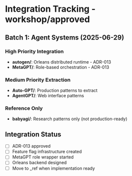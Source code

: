 # Integration Tracking - workshop/approved

## Batch 1: Agent Systems (2025-06-29)

### High Priority Integration
- **autogen/**: Orleans distributed runtime - ADR-013
- **MetaGPT/**: Role-based orchestration - ADR-013

### Medium Priority Extraction  
- **Auto-GPT/**: Production patterns to extract
- **AgentGPT/**: Web interface patterns

### Reference Only
- **babyagi/**: Research patterns only (not production-ready)

## Integration Status
- [ ] ADR-013 approved
- [ ] Feature flag infrastructure created
- [ ] MetaGPT role wrapper started
- [ ] Orleans backend designed
- [ ] Move to _ref when implementation ready